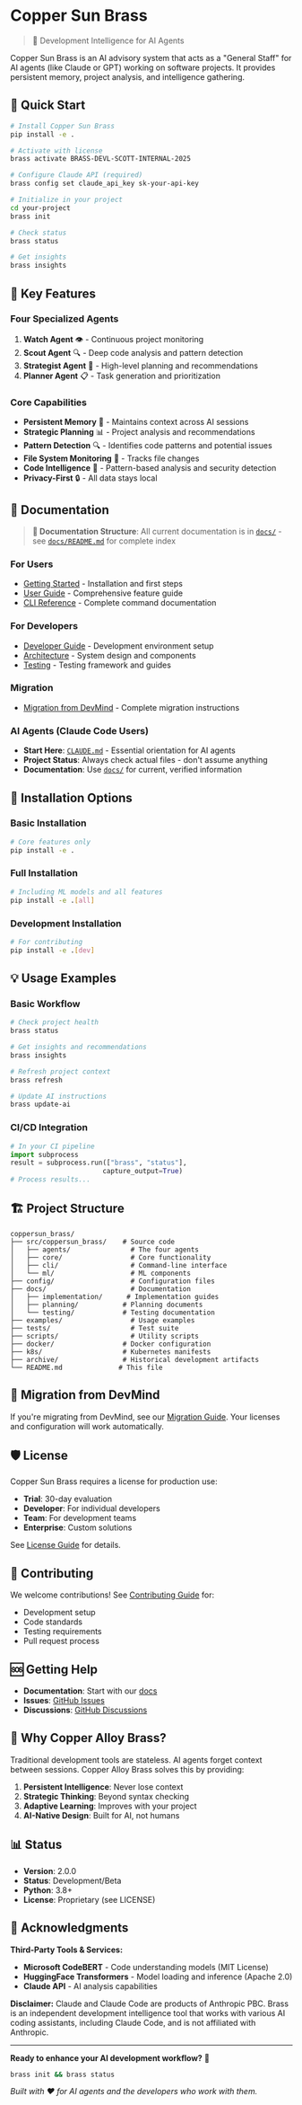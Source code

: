# Copper Sun Brass

> 🧠 Development Intelligence for AI Agents

Copper Sun Brass is an AI advisory system that acts as a "General Staff" for AI agents (like Claude or GPT) working on software projects. It provides persistent memory, project analysis, and intelligence gathering.

## 🚀 Quick Start

```bash
# Install Copper Sun Brass
pip install -e .

# Activate with license
brass activate BRASS-DEVL-SCOTT-INTERNAL-2025

# Configure Claude API (required)
brass config set claude_api_key sk-your-api-key

# Initialize in your project
cd your-project
brass init

# Check status  
brass status

# Get insights
brass insights
```

## 🎯 Key Features

### Four Specialized Agents

1. **Watch Agent** 👁️ - Continuous project monitoring
2. **Scout Agent** 🔍 - Deep code analysis and pattern detection  
3. **Strategist Agent** 🎯 - High-level planning and recommendations
4. **Planner Agent** 📋 - Task generation and prioritization

### Core Capabilities

- **Persistent Memory** 💾 - Maintains context across AI sessions
- **Strategic Planning** 📊 - Project analysis and recommendations
- **Pattern Detection** 🔍 - Identifies code patterns and potential issues
- **File System Monitoring** 📡 - Tracks file changes
- **Code Intelligence** 🧠 - Pattern-based analysis and security detection
- **Privacy-First** 🔒 - All data stays local

## 📖 Documentation

> **📁 Documentation Structure**: All current documentation is in [`docs/`](docs/) - see [`docs/README.md`](docs/README.md) for complete index

### For Users
- [Getting Started](docs/getting-started.md) - Installation and first steps
- [User Guide](docs/user-guide.md) - Comprehensive feature guide
- [CLI Reference](docs/CLI_REFERENCE.md) - Complete command documentation

### For Developers  
- [Developer Guide](docs/developer-guide.md) - Development environment setup
- [Architecture](docs/architecture.md) - System design and components
- [Testing](docs/testing/README.md) - Testing framework and guides

### Migration
- [Migration from DevMind](docs/migration-from-devmind.md) - Complete migration instructions

### AI Agents (Claude Code Users)
- **Start Here**: [`CLAUDE.md`](CLAUDE.md) - Essential orientation for AI agents
- **Project Status**: Always check actual files - don't assume anything
- **Documentation**: Use [`docs/`](docs/) for current, verified information

## 🔧 Installation Options

### Basic Installation
```bash
# Core features only
pip install -e .
```

### Full Installation
```bash
# Including ML models and all features
pip install -e .[all]
```

### Development Installation
```bash
# For contributing
pip install -e .[dev]
```

## 💡 Usage Examples

### Basic Workflow
```bash
# Check project health
brass status

# Get insights and recommendations
brass insights

# Refresh project context
brass refresh

# Update AI instructions
brass update-ai
```

### CI/CD Integration
```python
# In your CI pipeline
import subprocess
result = subprocess.run(["brass", "status"], 
                       capture_output=True)
# Process results...
```

## 🏗️ Project Structure

```
coppersun_brass/
├── src/coppersun_brass/    # Source code
│   ├── agents/               # The four agents
│   ├── core/                 # Core functionality
│   ├── cli/                  # Command-line interface
│   └── ml/                   # ML components
├── config/                   # Configuration files
├── docs/                     # Documentation
│   ├── implementation/      # Implementation guides
│   ├── planning/           # Planning documents
│   └── testing/            # Testing documentation
├── examples/                 # Usage examples
├── tests/                    # Test suite
├── scripts/                  # Utility scripts
├── docker/                 # Docker configuration
├── k8s/                    # Kubernetes manifests
├── archive/                # Historical development artifacts
└── README.md              # This file
```

## 🔄 Migration from DevMind

If you're migrating from DevMind, see our [Migration Guide](docs/migration-from-devmind.md). Your licenses and configuration will work automatically.

## 🛡️ License

Copper Sun Brass requires a license for production use:
- **Trial**: 30-day evaluation
- **Developer**: For individual developers
- **Team**: For development teams
- **Enterprise**: Custom solutions

See [License Guide](docs/license-guide.md) for details.

## 🤝 Contributing

We welcome contributions! See [Contributing Guide](docs/contributing.md) for:
- Development setup
- Code standards
- Testing requirements
- Pull request process

## 🆘 Getting Help

- **Documentation**: Start with our [docs](docs/)
- **Issues**: [GitHub Issues](https://github.com/yourusername/coppersun-brass/issues)
- **Discussions**: [GitHub Discussions](https://github.com/yourusername/coppersun-brass/discussions)

## 🌟 Why Copper Alloy Brass?

Traditional development tools are stateless. AI agents forget context between sessions. Copper Alloy Brass solves this by providing:

1. **Persistent Intelligence**: Never lose context
2. **Strategic Thinking**: Beyond syntax checking
3. **Adaptive Learning**: Improves with your project
4. **AI-Native Design**: Built for AI, not humans

## 📊 Status

- **Version**: 2.0.0
- **Status**: Development/Beta
- **Python**: 3.8+
- **License**: Proprietary (see LICENSE)

## 🙏 Acknowledgments

**Third-Party Tools & Services:**
- **Microsoft CodeBERT** - Code understanding models (MIT License)
- **HuggingFace Transformers** - Model loading and inference (Apache 2.0)
- **Claude API** - AI analysis capabilities

**Disclaimer:**
Claude and Claude Code are products of Anthropic PBC. Brass is an independent development intelligence tool that works with various AI coding assistants, including Claude Code, and is not affiliated with Anthropic.

---

**Ready to enhance your AI development workflow?** 🚀

```bash
brass init && brass status
```

*Built with ❤️ for AI agents and the developers who work with them.*
